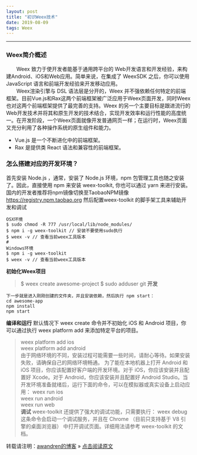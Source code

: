 ```yaml
---
layout: post
title: "初识Weex技术"
date: 2019-08-09 
tags: Weex  
---
```

-------
### Weex简介概述

　　Weex 致力于使开发者能基于通用跨平台的 Web开发语言和开发经验，来构建Android、iOS和Web应用。简单来说，在集成了 WeexSDK 之后，你可以使用 JavaScript 语言和前端开发经验来开发移动应用。  
　　Weex渲染引擎与 DSL 语法层是分开的，Weex 并不强依赖任何特定的前端框架。目前Vue.js和Rax这两个前端框架被广泛应用于Weex页面开发，同时Weex也对这两个前端框架提供了最完善的支持。Weex 的另一个主要目标是跟进流行的Web开发技术并将其和原生开发的技术结合，实现开发效率和运行性能的高度统一。在开发阶段，一个Weex页面就像开发普通网页一样；在运行时，Weex页面又充分利用了各种操作系统的原生组件和能力。
* Vue.js 是一个不断进化中的前端框架。
* Rax 是提供类 React 语法和兼容性的前端框架。

### 怎么搭建对应的开发环境？
首先安装 Node.js ，通常，安装了 Node.js 环境，npm 包管理工具也随之安装了。因此，直接使用 npm 来安装 weex-toolkit, 你也可以通过 yarn 来进行安装。国内的开发者推荐将npm镜像切换至TaobaoNPM镜像 https://registry.npm.taobao.org 然后配置weex-toolkit 的脚手架工具来辅助开发和调试

```
OSX环境
$ sudo chmod -R 777 /usr/local/lib/node_modules/
$ npm i -g weex-toolkit // 安装不要使用sudo执行
$ weex -v // 查看当前weex工具版本
#
Windows环境
$ npm i -g weex-toolkit 
$ weex -v // 查看当前weex工具版本
```
**初始化Weex项目**

> $ weex create awesome-project
> $ sudo adduser git
**开发**
```
下一步就是进入刚刚创建的文件夹，并且安装依赖，然后执行 npm start：
cd awesome-app
npm install
npm start
```
**编译和运行**
默认情况下 weex create 命令并不初始化 iOS 和 Android 项目，你可以通过执行 weex platform add 来添加特定平台的项目。
> weex platform add ios   
> weex platform add android   
由于网络环境的不同，安装过程可能需要一些时间，请耐心等待。如果安装失败，请确保自己的网络环境畅通。
为了能在本地机器上打开 Android 和 iOS 项目，你应该配置好客户端的开发环境。对于 iOS，你应该安装并且配置好 Xcode。对于 Android，你应该安装并且配置好 Android Studio。当开发环境准备就绪后，运行下面的命令，可以在模拟器或真实设备上启动应用：
> weex run ios    
> weex run android   
> weex run web   
**调试**
weex-toolkit 还提供了强大的调试功能，只需要执行：
> weex debug  
这条命令会启动一个调试服务，并且在 Chrome （目前只支持基于 V8 引擎的桌面浏览器） 中打开调试页面。详细用法请参考 weex-toolkit 的文档。

转载请注明：[awandren的博客](https://awandren.com) » [点击阅读原文](https://awandren.com/2019/06/earn_moneyAnalyze/) 